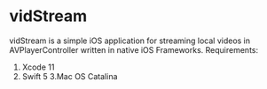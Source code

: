 # vidStream
vidStream is a simple iOS application for streaming local videos in AVPlayerController written in native iOS Frameworks. 
Requirements:
1. Xcode 11
2. Swift 5
3.Mac OS Catalina
